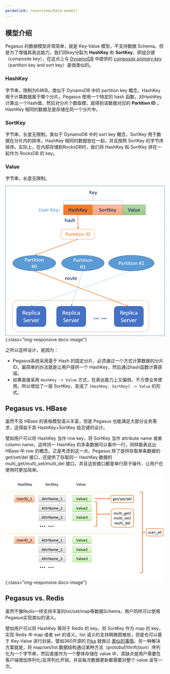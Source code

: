 ```yaml
---
permalink: /overview/data-model/
---
```


## 模型介绍

Pegasus 的数据模型非常简单，就是 Key-Value 模型，不支持数据 Schema。但是为了增强其表达能力，我们将key分裂为 **HashKey** 和 **SortKey**，即组合键（composite key），在这点上与 [DynamoDB](https://aws.amazon.com/dynamodb/) 中提供的 [_composite primary key_](http://docs.aws.amazon.com/amazondynamodb/latest/developerguide/HowItWorks.CoreComponents.html#HowItWorks.CoreComponents.PrimaryKey)（partition key and sort key）是很类似的。

### HashKey

字节串，限制为64KB。类似于 DynamoDB 中的 partition key 概念，HashKey 用于计算数据属于哪个分片。Pegasus 使用一个特定的 hash 函数，对HashKey 计算出一个hash值，然后对分片个数取模，就得到该数据对应的 **Partition ID** 。HashKey 相同的数据总是存储在同一个分片中。

### SortKey

字节串，长度无限制。类似于 DynamoDB 中的 sort key 概念，SortKey 用于数据在分片内的排序。HashKey 相同的数据放在一起，并且按照 SortKey 的字节序排序。实际上，在内部存储到RocksDB时，我们将 HashKey 和 SortKey 拼在一起作为 RocksDB 的 key。

### Value

字节串，长度无限制。

![pegasus-data-model](/assets/images/pegasus-data-model.png){:class="img-responsive docs-image"}

之所以这样设计，是因为：

* Pegasus系统采用基于 Hash 的固定分片，必须通过一个方式计算数据的分片ID。最简单的办法就是让用户提供一个 HashKey，然后通过hash函数计算获得。
* 如果直接采用 `HashKey -> Value` 方式，在表达能力上又偏弱，不方便业务使用。所以增加了一层 SortKey，变成了 `[HashKey, SortKey] -> Value` 的形式。

## Pegasus vs. HBase

虽然不及 HBase 的表格模型语义丰富，但是 Pegasus 也能满足大部分业务需求，这得益于其 HashKey+SortKey 组合键的设计。

譬如用户可以将 HashKey 当作 row key，将 SortKey 当作 attribute name 或者 column name，这样同一 HashKey 的多条数据可以看作一行，同样能表达出 HBase 中 row 的概念。正是考虑到这一点，Pegasus 除了提供存取单条数据的 get/set/del 接口，还提供了存取同一 HashKey 数据的 multi_get/multi_set/multi_del 接口，并且这些接口都是单行原子操作，让用户在使用时更加简单。

![pegasus-data-model](/assets/images/pegasus-data-model-sample.png){:class="img-responsive docs-image"}

## Pegasus vs. Redis

虽然不像Redis一样支持丰富的list/set/map等数据Schema，用户同样可以使用Pegasus实现类似的语义。

譬如用户可以将 HashKey 等同于 Redis 的 key，将 SortKey 作为 map 的 key，实现 Redis 中 map 或者 set 的语义。list 语义的支持稍微困难些，但是也可以基于 Key-Value 进行封装，譬如360开源的 [Pika](https://github.com/Qihoo360/pika) 就做过 [类似的事情](https://github.com/Qihoo360/pika/wiki/pika-nemo%E5%BC%95%E6%93%8E%E6%95%B0%E6%8D%AE%E5%AD%98%E5%82%A8%E6%A0%BC%E5%BC%8F#3-list%E7%BB%93%E6%9E%84%E7%9A%84%E5%AD%98%E5%82%A8)。另一种解决方案就是，将 map/set/list 数据结构通过某种方法（protobuf/thrift/json）序列化为一个字节串，然后直接作为一个整体存储在 value 中，其缺点是用户需要在客户端增加序列化/反序列化开销，并且每次数据更新都需要对整个 value 读写一次。

